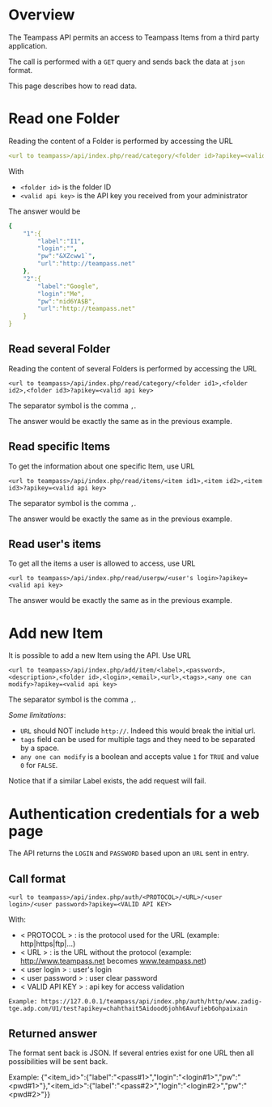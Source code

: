 # Overview

The Teampass API permits an access to Teampass Items from a third party application.

The call is performed with a `GET` query and sends back the data at `json` format.

This page describes how to read data.

# Read one Folder

Reading the content of a Folder is performed by accessing the URL

```yaml
<url to teampass>/api/index.php/read/category/<folder id>?apikey=<valid api key>
```
    
With

* `<folder id>` is the folder ID
* `<valid api key>` is the API key you received from your administrator

The answer would be

```yaml
{
	"1":{
		"label":"I1",
		"login":"",
		"pw":"&XZcww1`",
		"url":"http://teampass.net"
	},
	"2":{
		"label":"Google",
		"login":"Me",
		"pw":"nid6YA$B",
		"url":"http://teampass.net"
	}
}
```

## Read several Folder

Reading the content of several Folders is performed by accessing the URL

`<url to teampass>/api/index.php/read/category/<folder id1>,<folder id2>,<folder id3>?apikey=<valid api key>`

The separator symbol is the comma ` , `.

The answer would be exactly the same as in the previous example.

## Read specific Items

To get the information about one specific Item, use URL

`<url to teampass>/api/index.php/read/items/<item id1>,<item id2>,<item id3>?apikey=<valid api key>`

The separator symbol is the comma ` , `.

The answer would be exactly the same as in the previous example.

## Read user's items

To get all the items a user is allowed to access, use URL

`<url to teampass>/api/index.php/read/userpw/<user's login>?apikey=<valid api key>`

The answer would be exactly the same as in the previous example.

# Add new Item

It is possible to add a new Item using the API. Use URL

`<url to teampass>/api/index.php/add/item/<label>,<password>,<description>,<folder id>,<login>,<email>,<url>,<tags>,<any one can modify>?apikey=<valid api key>`

The separator symbol is the comma ` , `.

*Some limitations*:

* `URL` should NOT include `http://`. Indeed this would break the initial url.
* `tags` field can be used for multiple tags and they need to be separated by a space.
* `any one can modify` is a boolean and accepts value `1` for `TRUE` and value `0` for `FALSE`.

Notice that if a similar Label exists, the add request will fail.

# Authentication credentials for a web page

The API returns the `LOGIN` and `PASSWORD` based upon an `URL` sent in entry.

## Call format

`<url to teampass>/api/index.php/auth/<PROTOCOL>/<URL>/<user login>/<user password>?apikey=<VALID API KEY>`

With:

* < PROTOCOL > : is the protocol used for the URL (example: http|https|ftp|...)
* < URL > : is the URL without the protocol (example: http://www.teampass.net becomes www.teampass.net)
* < user login > : user's login
* < user password > : user clear password
* < VALID API KEY > : api key for access validation

```
Example: https://127.0.0.1/teampass/api/index.php/auth/http/www.zadig-tge.adp.com/U1/test?apikey=chahthait5Aidood6johh6Avufieb6ohpaixain
```
 
## Returned answer
 
The format sent back is JSON.
If several entries exist for one URL then all possibilities will be sent back.
 
Example: {"<item_id>":{"label":"<pass#1>","login":"<login#1>","pw":"<pwd#1>"},"<item_id>":{"label":"<pass#2>","login":"<login#2>","pw":"<pwd#2>"}}
